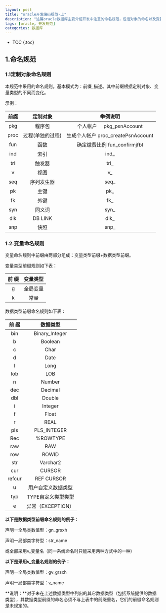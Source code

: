 ```yaml
---
layout: post
title: "oracle开发编码规范-上"
description: "这篇oracle数据库主要介绍开发中注意的命名规范，包括对象的命名以及变量的命名规范"
tags: [oracle, 开发规范]
categories: 数据库
---
```


* TOC
{:toc}

## 1.命名规范

### 1.1定制对象命名规则
本规范中采用的命名规则，基本模式为：前缀_描述。其中前缀根据定制对象、变量类型的不同而变化。

示例：

|前缀|定制对象|举例说明|
|:------------:|:------------:|:------------:|
|pkg    |程序包    |个人帐户     pkg_psnAccount|
|proc    |过程(单独的过程)    |生成个人帐户 proc_createPsnAccount|
|fun    |函数    |确定缴费比例 fun_confirmjfbl|
|ind    |索引    |ind_|
|tri    |触发器    |tri_|
|v    |视图    |v_|
|seq    |序列发生器|    seq_|
|pk    |主键    |pk_|
|fk    |外键    |fk_|
|syn    |同义词    |syn_|
|dlk    |DB LINK|    dlk_|
|snp    |快照    |snp_|

### 1.2.变量命名规则
变量命名规则中前缀由两部分组成：变量类型前缀+数据类型前缀。

变量类型前缀规则如下表：

|前 缀    |变量类型|
|:------------:|:------------:|
|g    |全局变量|
|k    |常量|

数据类型前缀命名规则如下表：

|前 缀    |数据类型|
|:-:|:-:|
|bin    |Binary_Integer|
|b    |Boolean|
|c    |Char|
|d    |Date|
|l    |Long|
|lob    |LOB|
|n    |Number|
|dec    |Decimal|
|dbl    |Double|
|i    |Integer|
|f    |Float|
|r    |REAL|
|pls    |PLS_INTEGER|
|Rec|    %ROWTYPE|
|raw|    RAW|
|row    |ROWID|
|str    |Varchar2|
|cur    |CURSOR|
|refcur    |REF CURSOR|
|u    |用户自定义数据类型|
|typ    |TYPE自定义类型类型|
|e    |异常（EXCEPTION）|

**以下是数据类型前缀命名规则的例子：**

声明一全局类数值型：gn_grsxh

声明一局部类字符型：str_name

或全部采用v_变量名（同一系统命名时只能采用两种方式中的一种）

**以下是采用v_变量名规则的例子：**

声明一全局类数值型：gv_grsxh

声明一局部类字符型：v_name

**说明：**对于未在上述数据类型中列出的其它数据类型（包括系统提供的数据类型），其数据类型前缀的命名必须不与上表中的前缀重名，它们的前缀命名规则是未规定的。

